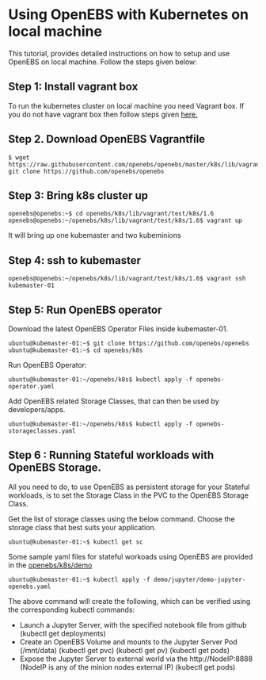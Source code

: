 # Using OpenEBS with Kubernetes on local machine

This tutorial, provides detailed instructions on how to setup and use OpenEBS on local machine.
Follow the steps given below:

## Step 1: Install vagrant box

To run the kubernetes cluster on local machine you need Vagrant box. If you do not have vagrant box then follow steps given [here.](https://github.com/openebs/openebs/tree/master/k8s/lib/vagrant/test/k8s/1.6#installing-kubernetes-16-and-openebs-clusters-on-ubuntu-1604)

## Step 2. Download OpenEBS Vagrantfile

```
$ wget https://raw.githubusercontent.com/openebs/openebs/master/k8s/lib/vagrant/test/k8s/1.6/Vagrantfile
git clone https://github.com/openebs/openebs

```

## Step 3: Bring k8s cluster up

```
openebs@openebs:~$ cd openebs/k8s/lib/vagrant/test/k8s/1.6
openebs@openebs:~/openebs/k8s/lib/vagrant/test/k8s/1.6$ vagrant up
```

It will bring up one kubemaster and two kubeminions

## Step 4: ssh to kubemaster

```
openebs@openebs:~/openebs/k8s/lib/vagrant/test/k8s/1.6$ vagrant ssh kubemaster-01

```

## Step 5: Run OpenEBS operator

Download the latest OpenEBS Operator Files inside kubemaster-01.
```
ubuntu@kubemaster-01:~$ git clone https://github.com/openebs/openebs
ubuntu@kubemaster-01:~$ cd openebs/k8s
```

Run OpenEBS Operator:

```
ubuntu@kubemaster-01:~/openebs/k8s$ kubectl apply -f openebs-operator.yaml
```

Add OpenEBS related Storage Classes, that can then be used by developers/apps.

```
ubuntu@kubemaster-01:~/openebs/k8s$ kubectl apply -f openebs-storageclasses.yaml
```

## Step 6 : Running Stateful workloads with OpenEBS Storage.

All you need to do, to use OpenEBS as persistent storage for your Stateful workloads, is to set the Storage Class in the PVC to the OpenEBS Storage Class.

Get the list of storage classes using the below command. Choose the storage class that best suits your application. 

```
ubuntu@kubemaster-01:~$ kubectl get sc
```

Some sample yaml files for stateful workoads using OpenEBS are provided in the [openebs/k8s/demo](https://github.com/openebs/openebs/tree/master/k8s/demo)

```
ubuntu@kubemaster-01:~$ kubectl apply -f demo/jupyter/demo-jupyter-openebs.yaml
```

The above command will create the following, which can be verified using the corresponding kubectl commands:

- Launch a Jupyter Server, with the specified notebook file from github
  (kubectl get deployments)
- Create an OpenEBS Volume and mounts to the Jupyter Server Pod (/mnt/data)
  (kubectl get pvc)
  (kubectl get pv)
  (kubectl get pods)
- Expose the Jupyter Server to external world via the http://NodeIP:8888 (NodeIP is any of the minion nodes external IP)
  (kubectl get pods)
